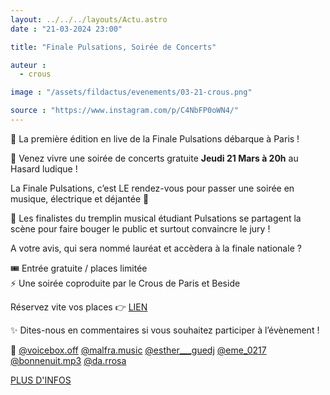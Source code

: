 ```yaml
---
layout: ../../../layouts/Actu.astro
date : "21-03-2024 23:00"

title: "Finale Pulsations, Soirée de Concerts"

auteur :
  - crous 

image : "/assets/fildactus/evenements/03-21-crous.png"

source : "https://www.instagram.com/p/C4NbFP0oWN4/"
---
```


🥁 La première édition en live de la Finale Pulsations débarque à Paris !
 
🪩 Venez vivre une soirée de concerts gratuite __Jeudi 21 Mars à 20h__ au Hasard ludique !
 
La Finale Pulsations, c’est LE rendez-vous pour passer une soirée en musique, électrique et déjantée 🤩
 
🎤 Les finalistes du tremplin musical étudiant Pulsations se partagent la scène pour faire bouger le public et surtout convaincre le jury !
 
A votre avis, qui sera nommé lauréat et accèdera à la finale nationale ?
 
🎟 Entrée gratuite / places limitée  
⚡ Une soirée coproduite par le Crous de Paris et Beside
 
Réservez vite vos places 👉 [LIEN](https://www.culture-crous.paris/event/finale-tremplin-musique-pulsation-hasard-ludique/?utm_source=mailpoet&utm_medium=email&utm_campaign=De+la+Musique%2C+des+Rencontres+et+du+Sport+%21)

✨ Dites-nous en commentaires si vous souhaitez participer à l’évènement !
 
🎤 [@voicebox.off](https://www.instagram.com/voicebox.off/) [@malfra.music](https://www.instagram.com/malfra.music/) [@esther___guedj](https://www.instagram.com/esther___guedj/) [@eme_0217](https://www.instagram.com/eme_0217/) [@bonnenuit.mp3](https://www.instagram.com/bonnenuit.mp3/) [@da.rrosa](https://www.instagram.com/da.rrosa/)

[PLUS D'INFOS](https://www.crous-paris.fr/2024/03/04/finale-pulsations-paris-soiree-de-concerts-gratuite-au-hasard-ludique/)